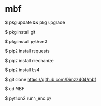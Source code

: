 # mbf

$ pkg update && pkg upgrade

$ pkg install git

$ pkg install python2

$ pip2 install requests

$ pip2 install mechanize

$ pip2 install bs4

$ git clone https://github.com/Dimzz404/mbf

$ cd MBF

$ python2 runn_enc.py
